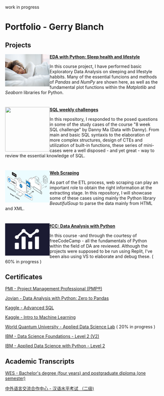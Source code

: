 work in progress

# Portfolio - Gerry Blanch

## Projects

<img align="left" width="145" height="105" src="https://github.com/GBlanch/Portfolio/blob/main/0.Files/0.Practice-work-projects/0.FCC/oviahealth_TM.jpg"> **[EDA with Python:
Sleep health and lifestyle](https://jovian.com/g-blandugar/course-project-exploratory-data-analysis-03aug2023)**

In this course project, I have performed basic Exploratory Data Analysis on sleeping and lifestyle habbits. 
Many of the essential funcions and methods of _Pandas_ and _NumPy_ are shown here, as well as the fundamental plot functions within the _Matplotlib_ and _Seaborn_ libraries for Python.

#

<img align="left" width="145" height="145" src="https://github.com/GBlanch/SQL-weekly-challenges/blob/main/A.Files/sql-challenge-png.png"> **[SQL weekly challenges](https://github.com/GBlanch/SQL-weekly-challenges/tree/main)**

In this repository, I responded to the posed questions in some of the study cases of the course "8 week SQL challenge" by Danny Ma (Data with Danny).
From main and basic SQL syntaxis to the elaboration of more complex structures, design of CTEs and utilization of built-in functions, these series of mini-cases were a well disposed  - and yet great  - way  to review the essential knowledge of SQL.

#


<img align="left" width="145" height="105" src="https://github.com/GBlanch/Web-scraping/blob/main/0.Files/0.images/580x348-Image_by_D.Tarasov%20_from_PrivateProxy.me.png"> **[Web Scraping](https://github.com/GBlanch/Web-scraping/tree/main)**

As part of the ETL process, web scraping can play an important role to obtain the right information at the extracting stage. 
In this repository, I will showcase some of these cases using mainly the Python library _BeautifulSoup_ to parse the data mainly from HTML and XML.

#


<img align="left" width="145" height="105" src="https://github.com/GBlanch/fCC-Data-Analysis-with-Python-Certification/blob/main/A.pngs/for_portfolio_intro.png"> **[fCC: Data Analysis with Python](https://github.com/GBlanch/fCC-Data-Analysis-with-Python-Certification)**

In this course -and through the courtesy of freeCodeCamp - all the fundamentals of Python within the field of DA are reviewed.
Although the projects were supposed to be run using Replit, I've been also using VS to elaborate and debug these.  ( 60% in progress )


## Certificates

[PMI - Project Management Professional (PMP®)](https://github.com/GBlanch/Portfolio/blob/main/0.Files/1.Certificates/A.PMP/PMI%20Certfication.pdf)

[Jovian - Data Analysis with Python: Zero to Pandas](https://github.com/GBlanch/Portfolio/blob/main/0.Files/1.Certificates/0.FCC/Jovian_with_FFC_certificate%20_GBA.pdf)

[Kaggle - Advanced SQL](https://github.com/GBlanch/Portfolio/blob/main/0.Files/1.Certificates/3.Kaggle/Gerry%20Blanch%20-%20Advanced%20SQL.png)

[Kaggle - Intro to Machine Learning](https://github.com/GBlanch/Portfolio/blob/main/0.Files/1.Certificates/3.Kaggle/Gerry%20Blanch%20-%20Intro%20to%20Machine%20Learning.png)

[World Quantum University - Applied Data Science Lab](https://www.credly.com/org/wqu/badge/applied-data-science-lab)  ( 20% in progress )

[IBM - Data Science Foundations - Level 2 (V2)](https://www.credly.com/badges/d320cd32-ac1c-4361-b6be-68a2dbf29e20/linked_in_profile)

[IBM - Applied Data Science with Python - Level 2](https://www.credly.com/badges/4378b6b3-0a2a-4aaf-96b1-f839fe201a63/linked_in_profile)


## Academic Transcripts

[WES - Bachelor's degree (four years) and postgraduate diploma (one semester)](https://github.com/GBlanch/Portfolio/tree/main/0.Files/A.Transcripts/0.WES%20Course-by-Course%20report)

[中外语言交流合作中心 - 汉语水平考试 （二级)](https://github.com/GBlanch/Portfolio/tree/main/0.Files/A.Transcripts/2.%20%E6%B1%89%E8%AF%AD%E6%B0%B4%E5%B9%B3%E8%80%83%E8%AF%95%20%EF%BC%88%E4%BA%8C%E7%BA%A7%EF%BC%89%20-%20HSK%202)


